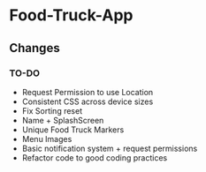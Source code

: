 # Food-Truck-App

## Changes 

### TO-DO
* Request Permission to use Location
* Consistent CSS across device sizes
* Fix Sorting reset
* Name + SplashScreen
* Unique Food Truck Markers
* Menu Images
* Basic notification system + request permissions
* Refactor code to good coding practices
